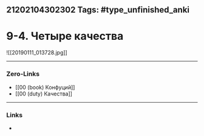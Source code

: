 21202104302302
Tags: #type_unfinished_anki 
---
# 9-4. Четыре качества

![[20190111_013728.jpg]]

---
### Zero-Links
- [[00 (book) Конфуций]]
- [[00 (duty) Качества]]
---
### Links
-